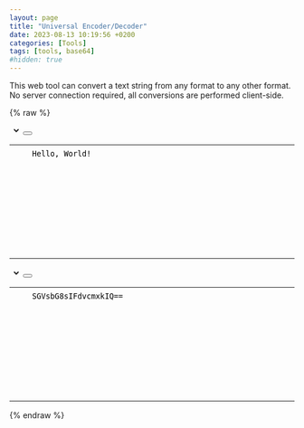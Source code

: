 ```yaml
---
layout: page
title: "Universal Encoder/Decoder"
date: 2023-08-13 10:19:56 +0200
categories: [Tools]
tags: [tools, base64]
#hidden: true
---
```


This web tool can convert a text string from any format to any other format.
No server connection required, all conversions are performed client-side.

{% raw %}
<style>
.encdec-highlight {
  padding: 0;
}
.encdec-code-container {
  width: 100%;
  padding: 0 !important;
}
.encdec-code-block {
  width: 100%;
  height: 200px; /* TODO: auto-resize */
  background: none;
  outline: 0;
  padding: .5rem 1.5rem 1rem;
  border: 0;
  resize: none;
}
.encdec-select-container {
  display: inline-block;
  border-radius: .5rem;
}
.encdec-select-control {
  background: var(--highlight-bg-color);
  color: var(--code-header-text-color);
  border: 0;
  font-size: .85rem;
  font-weight: 600;
  text-align: center;
  cursor: pointer;
}
.encdec-select-control:hover {
  color: black;
}
@media (prefers-color-scheme: dark) {
  html:not([data-mode]) .encdec-select-control:hover,
  html[data-mode="dark"] .encdec-select-control:hover {
    color: white;
  }
}
.encdec-error {
  margin: 0 1em 1em;
}
.encdec-error:not([data-error]) {
  display: none;
}
.encdec-error::after {
  content: attr(data-error);
}
</style>

<div class="language-plaintext highlighter-rouge">
  <div class="code-header">
    <span class="encdec-select-container">
      <i class="fas fa-code fa-fw small"></i><select id="encdec-select1" class="encdec-select-control"></select>
    </span>
    <button aria-label="copy" data-title-succeed="Copied!"><i class="far fa-clipboard"></i></button>
  </div>
  <div class="highlight encdec-highlight">
    <!-- HACK: https://github.com/cotes2020/jekyll-theme-chirpy/blob/0d4103d47bc9cff93918bb09a2957737cc3c9fe0/_includes/refactor-content.html#L14 -->
    <code><table class="rouge-table">
      <tbody>
        <tr>
          <td class="rouge-gutter gl"></td>
          <!-- HACK: avoid white spaces when copying to clipboard. -->
          <td class="rouge-code encdec-code-container"><textarea id="encdec-code1" class="encdec-code-block" contenteditable autocomplete="off" autocorrect="off" autocapitalize="off" spellcheck="false">Hello, World!</textarea></td>
        </tr>
      </tbody>
    </table></code>
    <blockquote id="encdec-error1" class="prompt-danger encdec-error"></blockquote>
  </div>
</div>

<div class="language-plaintext highlighter-rouge">
  <div class="code-header">
    <span class="encdec-select-container">
      <i class="fas fa-code fa-fw small"></i><select id="encdec-select2" class="encdec-select-control"></select>
    </span>
    <button aria-label="copy" data-title-succeed="Copied!"><i class="far fa-clipboard"></i></button>
  </div>
  <div class="highlight encdec-highlight">
    <code><table class="rouge-table">
      <tbody>
        <tr>
          <td class="rouge-gutter gl"></td>
          <td class="rouge-code encdec-code-container"><textarea id="encdec-code2" class="encdec-code-block" contenteditable autocomplete="off" autocorrect="off" autocapitalize="off" spellcheck="false">SGVsbG8sIFdvcmxkIQ==</textarea></td>
        </tr>
      </tbody>
    </table></code>
    <blockquote id="encdec-error2" class="prompt-danger encdec-error"></blockquote>
  </div>
</div>

<script>(() => {
  const str2bin = data => new TextEncoder().encode(data);
  const bin2str = data => new TextDecoder('utf-8').decode(data);

  /** @type {{ [format: string]: string }} */
  const formats = {
    'base64': "Base64",
    'hex': "HEX",
    'json': "JSON",
    'uri-component': "URI Component",
    'utf8': "UTF-8",
  };

  /** @type {{ [format: string]: (data: string) => Uint8Array }} */
  const decoders = {
    'base64': data => str2bin(atob(data)), // TODO: don't use atob
    'hex': data => {
      data = data.replace(/[^a-zA-Z0-9]/g, '');

      if (/[^a-fA-F0-9]/.test(data))
        throw new SyntaxError("String contains an invalid character.");

      if (data.length % 2)
        throw new SyntaxError("Invalid string length.");

      const bytes = new Uint8Array(data.length / 2);
      for (let i = 0; i < data.length - 1; i += 2)
          bytes[i / 2] = parseInt(data.substr(i, 2), 16);

      return bytes;
    },
    'json': data => str2bin(JSON.parse(`"${data}"`)),
    'uri-component': data => str2bin(decodeURIComponent(data)),
    'utf8': str2bin,
  };

  /** @type {{ [format: string]: (data: Uint8Array) => string }} */
  const encoders = {
    'base64': data => btoa(bin2str(data)), // TODO: don't use btoa
    'hex': data => [...data].map(b => b.toString(16).padStart(2, '0')).join(''),
    'json': data => JSON.stringify(bin2str(data)).replace(/^"|"$/g, ''),
    'uri-component': data => encodeURIComponent(bin2str(data)),
    'utf8': bin2str,
  };

  //#region

  const NO_CONVERTER_AVAILABLE = "No converter available.";

  const select1 = document.getElementById('encdec-select1');
  const select2 = document.getElementById('encdec-select2');

  const code1 = document.getElementById('encdec-code1');
  const code2 = document.getElementById('encdec-code2');

  const error1 = document.getElementById('encdec-error1');
  const error2 = document.getElementById('encdec-error2');

  for (const select of [select1, select2]) {
    for (const format in formats) {
      const option = document.createElement('option');
      option.value = format;
      option.innerText = formats[format];
      select.appendChild(option);
    }
  }

  const urlSearch = new URLSearchParams(window.location.search);
  select1.value = urlSearch.get('from') || 'utf8';
  select2.value = urlSearch.get('to') || 'base64';

  if (urlSearch.has('value'))
    code1.value = urlSearch.get('value');

  let format1 = select1.value;
  select1.addEventListener('change', () => {
    convert(code1.value, format1, select1.value, code1, error2, error1, true);
    format1 = select1.value;

    convert(code1.value, format1, format2, code2, error1, error2, false);
    refresh(code1.value, format1, format2);
  });

  let format2 = select2.value;
  select2.addEventListener('change', () => {
    convert(code2.value, format2, select2.value, code2, error1, error2, true);
    format2 = select2.value;

    convert(code2.value, format2, format1, code1, error2, error1, false);
    refresh(code2.value, format2, format1);
  });

  code1.addEventListener('input', () => {
    convert(code1.value, format1, format2, code2, error1, error2, false);
    refresh(code1.value, format1, format2);
  });

  code2.addEventListener('input', () => {
    convert(code2.value, format2, format1, code1, error2, error1, false);
    refresh(code2.value, format2, format1);
  });

  const refresh = (value, from, to) => {
    // HACK: for the "copy to clipboard" script.
    code1.innerText = code1.value;
    code2.innerText = code2.value;

    const urlSearch = new URLSearchParams(window.location.search);
    urlSearch.set('from', from);
    urlSearch.set('to', to);

    if (value)
      urlSearch.set('value', value);
    else
      urlSearch.delete('value');

    const url = window.location.pathname + '?' + urlSearch.toString();
    if (window.location.href != url)
      history.replaceState(null, "", url);
  };

  /**
   * @param {string} data
   * @param {string} srcFormat
   * @param {string} destFormat
   * @param {HTMLPreElement} dest
   * @param {HTMLDivElement} srcError
   * @param {HTMLDivElement} destError
   * @param {boolean} ignoreErrors
   */
  const convert = (data, srcFormat, destFormat, dest, srcError, destError, ignoreErrors) => {
    srcError.removeAttribute('data-error');
    destError.removeAttribute('data-error');

    /** @type {Uint8Array} */
    let decoded = null;

    if (Object.prototype.hasOwnProperty.call(decoders, srcFormat)) {
      try {
        decoded = decoders[srcFormat](data);
      }
      catch (e) {
        if (!ignoreErrors)
          dest.value = "ERROR";

        srcError.setAttribute('data-error', String(e.message || e));
        return;
      }
    } else {
      if (!ignoreErrors)
        dest.value = "ERROR";

      srcError.setAttribute('data-error', NO_CONVERTER_AVAILABLE);
      return;
    }

    if (Object.prototype.hasOwnProperty.call(encoders, destFormat)) {
      try {
        dest.value = encoders[destFormat](decoded);
      }
      catch (e) {
        if (!ignoreErrors)
          dest.value = "ERROR";

        destError.setAttribute('data-error', String(e.message || e));
        return;
      }
    } else {
      if (!ignoreErrors)
        dest.value = "ERROR";

      destError.setAttribute('data-error', NO_CONVERTER_AVAILABLE);
      return;
    }
  };

  convert(code1.value, format1, format2, code2, error1, error2, false);
  refresh(code1.value, format1, format2);

  //#endregion
})()</script>
{% endraw %}
